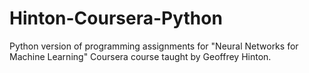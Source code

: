 # Hinton-Coursera-Python
Python version of programming assignments for "Neural Networks for Machine Learning" Coursera course taught by Geoffrey Hinton.
